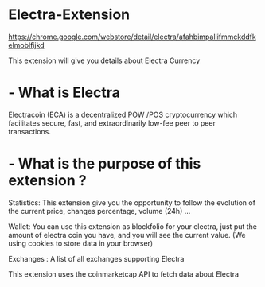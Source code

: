 # Electra-Extension

https://chrome.google.com/webstore/detail/electra/afahbimpallifmmckddfkelmoblfijkd

This extension will give you details about Electra Currency
# - What is Electra

  Electracoin (ECA) is a decentralized POW /POS cryptocurrency which facilitates secure, fast, and extraordinarily low-fee peer to peer transactions.

# - What is the purpose of this extension ?
 
  Statistics: This extension give you the opportunity to follow the evolution of the current price, changes percentage, volume (24h) ...

  Wallet: You can use this extension as blockfolio for your electra, just put the amount of electra coin you have, and you will see the current value. (We using cookies to store data in your browser)

  Exchanges : A list of all exchanges supporting Electra

This extension uses the coinmarketcap API to fetch data about Electra
